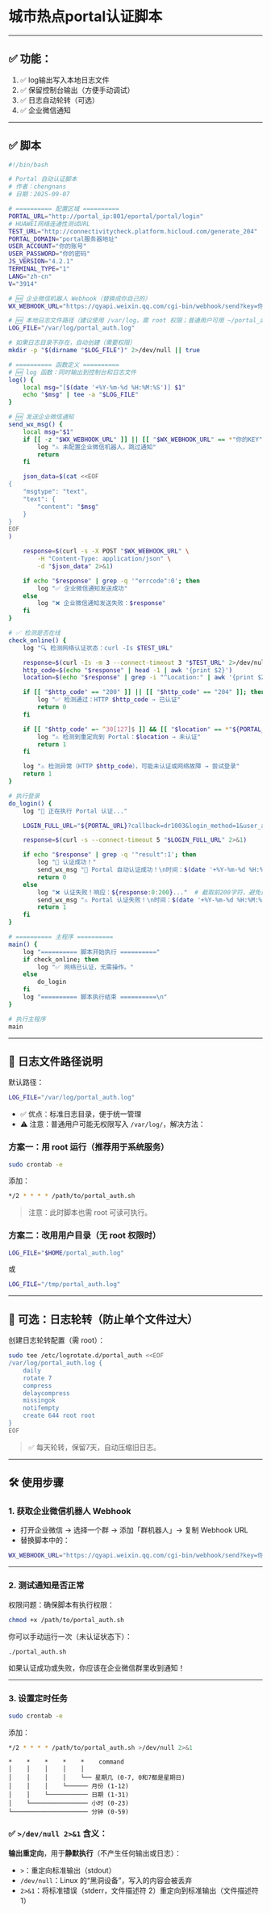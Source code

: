 # **城市热点portal认证脚本**

---

## ✅ 功能：

1. ✅ log输出写入本地日志文件
2. ✅ 保留控制台输出（方便手动调试）
3. ✅ 日志自动轮转（可选）
4. ✅ 企业微信通知

---



## ✅ 脚本

```bash
#!/bin/bash

# Portal 自动认证脚本
# 作者：chengnans
# 日期：2025-09-07

# ========== 配置区域 ==========
PORTAL_URL="http://portal_ip:801/eportal/portal/login"
# HUAWEI网络连通性测试URL
TEST_URL="http://connectivitycheck.platform.hicloud.com/generate_204"
PORTAL_DOMAIN="portal服务器地址"
USER_ACCOUNT="你的账号"
USER_PASSWORD="你的密码"
JS_VERSION="4.2.1"
TERMINAL_TYPE="1"
LANG="zh-cn"
V="3914"

# 🆕 企业微信机器人 Webhook（替换成你自己的）
WX_WEBHOOK_URL="https://qyapi.weixin.qq.com/cgi-bin/webhook/send?key=你的KEY"

# 🆕 本地日志文件路径（建议使用 /var/log，需 root 权限；普通用户可用 ~/portal_auth.log）
LOG_FILE="/var/log/portal_auth.log"

# 如果日志目录不存在，自动创建（需要权限）
mkdir -p "$(dirname "$LOG_FILE")" 2>/dev/null || true

# ========== 函数定义 ==========
# 🆕 log 函数：同时输出到控制台和日志文件
log() {
    local msg="[$(date '+%Y-%m-%d %H:%M:%S')] $1"
    echo "$msg" | tee -a "$LOG_FILE"
}

# 🆕 发送企业微信通知
send_wx_msg() {
    local msg="$1"
    if [[ -z "$WX_WEBHOOK_URL" ]] || [[ "$WX_WEBHOOK_URL" == *"你的KEY"* ]]; then
        log "⚠️ 未配置企业微信机器人，跳过通知"
        return
    fi

    json_data=$(cat <<EOF
{
    "msgtype": "text",
    "text": {
        "content": "$msg"
    }
}
EOF
)

    response=$(curl -s -X POST "$WX_WEBHOOK_URL" \
        -H "Content-Type: application/json" \
        -d "$json_data" 2>&1)

    if echo "$response" | grep -q '"errcode":0'; then
        log "✅ 企业微信通知发送成功"
    else
        log "❌ 企业微信通知发送失败：$response"
    fi
}

# ✅ 检测是否在线
check_online() {
    log "🔍 检测网络认证状态：curl -Is $TEST_URL"

    response=$(curl -Is -m 3 --connect-timeout 3 "$TEST_URL" 2>/dev/null)
    http_code=$(echo "$response" | head -1 | awk '{print $2}')
    location=$(echo "$response" | grep -i "^Location:" | awk '{print $2}' | tr -d '\r')

    if [[ "$http_code" == "200" ]] || [[ "$http_code" == "204" ]]; then
        log "✅ 检测通过：HTTP $http_code → 已认证"
        return 0
    fi

    if [[ "$http_code" =~ ^30[127]$ ]] && [[ "$location" == *"${PORTAL_DOMAIN}"* ]]; then
        log "⚠️ 检测到重定向到 Portal：$location → 未认证"
        return 1
    fi

    log "⚠️ 检测异常（HTTP $http_code），可能未认证或网络故障 → 尝试登录"
    return 1
}

# 执行登录
do_login() {
    log "🔑 正在执行 Portal 认证..."

    LOGIN_FULL_URL="${PORTAL_URL}?callback=dr1003&login_method=1&user_account=${USER_ACCOUNT}&user_password=${USER_PASSWORD}&wlan_user_ip=&wlan_user_ipv6=&wlan_user_mac=000000000000&wlan_ac_ip=&wlan_ac_name=&jsVersion=${JS_VERSION}&terminal_type=${TERMINAL_TYPE}&lang=${LANG}&v=${V}&lang=${LANG}"

    response=$(curl -s --connect-timeout 5 "$LOGIN_FULL_URL" 2>&1)

    if echo "$response" | grep -q '"result":1'; then
        log "🎉 认证成功！"
        send_wx_msg "📡 Portal 自动认证成功！\n时间：$(date '+%Y-%m-%d %H:%M:%S')\n设备：Linux 自动脚本"
        return 0
    else
        log "❌ 认证失败！响应：${response:0:200}..."  # 截取前200字符，避免日志爆炸
        send_wx_msg "⚠️ Portal 认证失败！\n时间：$(date '+%Y-%m-%d %H:%M:%S')\n响应：${response:0:200}..."
        return 1
    fi
}

# ========== 主程序 ==========
main() {
    log "========== 脚本开始执行 =========="
    if check_online; then
        log "✅ 网络已认证，无需操作。"
    else
        do_login
    fi
    log "========== 脚本执行结束 ==========\n"
}

# 执行主程序
main
```

---

## 📁 日志文件路径说明

默认路径：

```bash
LOG_FILE="/var/log/portal_auth.log"
```

- ✅ 优点：标准日志目录，便于统一管理
- ⚠️ 注意：普通用户可能无权限写入 `/var/log/`，解决方法：

### 方案一：用 root 运行（推荐用于系统服务）

```bash
sudo crontab -e
```

添加：

```bash
*/2 * * * * /path/to/portal_auth.sh
```

> 注意：此时脚本也需 root 可读可执行。

### 方案二：改用用户目录（无 root 权限时）

```bash
LOG_FILE="$HOME/portal_auth.log"
```

或

```bash
LOG_FILE="/tmp/portal_auth.log"
```



---

## 🧹 可选：日志轮转（防止单个文件过大）

创建日志轮转配置（需 root）：

```bash
sudo tee /etc/logrotate.d/portal_auth <<EOF
/var/log/portal_auth.log {
    daily
    rotate 7
    compress
    delaycompress
    missingok
    notifempty
    create 644 root root
}
EOF
```

> ✅ 每天轮转，保留7天，自动压缩旧日志。



---

## 🛠️ 使用步骤

### 1. 获取企业微信机器人 Webhook

- 打开企业微信 → 选择一个群 → 添加「群机器人」→ 复制 Webhook URL
- 替换脚本中的：

```bash
WX_WEBHOOK_URL="https://qyapi.weixin.qq.com/cgi-bin/webhook/send?key=你的KEY"
```

---

### 2. 测试通知是否正常

权限问题：确保脚本有执行权限：
```bash
chmod +x /path/to/portal_auth.sh
```

你可以手动运行一次（未认证状态下）：

```bash
./portal_auth.sh
```

如果认证成功或失败，你应该在企业微信群里收到通知！

---

### 3. 设置定时任务

```bash
sudo crontab -e
```

添加：

```bash
*/2 * * * * /path/to/portal_auth.sh >/dev/null 2>&1
```

```
*    *    *    *    *    command
│    │    │    │    │
│    │    │    │    └── 星期几 (0-7, 0和7都是星期日)
│    │    │    └────── 月份 (1-12)
│    │    └─────────── 日期 (1-31)
│    └──────────────── 小时 (0-23)
└───────────────────── 分钟 (0-59)
```

###  ✅ `>/dev/null 2>&1` 含义：

**输出重定向**，用于**静默执行**（不产生任何输出或日志）：

- `>`：重定向标准输出（stdout）
- `/dev/null`：Linux 的“黑洞设备”，写入的内容会被丢弃
- `2>&1`：将标准错误（stderr，文件描述符 2）重定向到标准输出（文件描述符 1）
